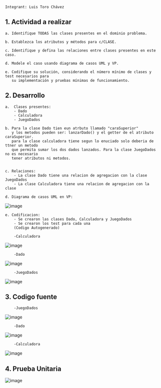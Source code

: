     Integrant: Luis Toro Chávez


## 1. Actividad a realizar
    a. Identifique TODAS las clases presentes en el dominio problema.
    
    b. Establezca los atributos y métodos para c/CLASE.
    
    c. Identifique y defina las relaciones entre clases presentes en este caso.
    
    d. Modele el caso usando diagrama de casos UML y VP.
    
    e. Codifique su solución, considerando el número mínimo de clases y test necesarios para 
       su implementación y pruebas mínimas de funcionamiento.

## 2. Desarrollo
    a.  Clases presentes:
        - Dado
        - Calculadora
        - JuegoDados

    b. Para la clase Dado tien eun atrbuto llamado "caraSuperior"
       y los metodos pueden ser: lanzarDado() y el getter de el atributo caraSuperior.
       para la clase calculadora tiene segun lo enuciado solo deberia de ttner un metodo
       que permita sumar los dos dados lanzados. Para la clase JuegoDados no es necesario
       tener atributos ni metodos.


    c. Relaciones:
        - La clase Dado tiene una relacion de agregacion con la clase JuegoDados
        - La clase Calculadora tiene una relacion de agregacion con la clase 

    d. Diagrama de casos UML en VP:
![image](https://github.com/Toritou/Juego-Dados/assets/163322706/a6e09a25-326c-42cb-994d-07e3ee1a0c94)

    e. Codificacion:
        - Se crearon las clases Dado, Calculadora y JuegoDados
        - Se crearon los test para cada una
        (Codigo Autogenerado)
        
        -Calculadora
![image](https://github.com/Toritou/Juego-Dados/assets/163322706/bd5f67fb-ed5f-488e-9360-ca6868f97a05)

        -Dado
![image](https://github.com/Toritou/Juego-Dados/assets/163322706/e483dbf6-7ba5-4574-a861-53430840e9bb)

        -JuegoDados
![image](https://github.com/Toritou/Juego-Dados/assets/163322706/d1252257-6d50-4de8-9cb7-f79da4b85511)

## 3. Codigo fuente
        -JuegoDados
![image](https://github.com/Toritou/Juego-Dados/assets/163322706/f2d67490-49be-4b56-9e87-66604a453b82)

        -Dado
![image](https://github.com/Toritou/Juego-Dados/assets/163322706/14954a5b-d7ee-4036-bb44-8f1a571a06d5)

        -Calculadora
![image](https://github.com/Toritou/Juego-Dados/assets/163322706/c0b60b15-57a8-4eee-9bd5-bb2e73af15a3)

## 4. Prueba Unitaria
![image](https://github.com/Toritou/Juego-Dados/assets/163322706/49ffde7a-2c3f-417a-9751-654fa695e65d)

        

        

        

    

